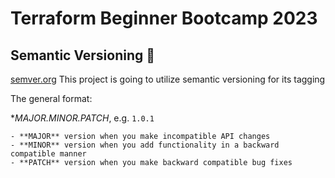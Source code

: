 # Terraform Beginner Bootcamp 2023

## Semantic Versioning :mage:

[semver.org](https://semver.org/)
This project is going to utilize semantic versioning for its tagging

The general format:

**MAJOR.MINOR.PATCH*, e.g. `1.0.1`

    - **MAJOR** version when you make incompatible API changes
    - **MINOR** version when you add functionality in a backward compatible manner
    - **PATCH** version when you make backward compatible bug fixes

